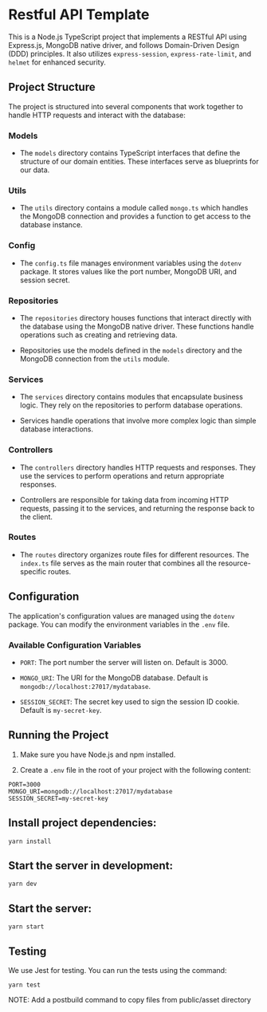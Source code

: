 # Restful API Template

This is a Node.js TypeScript project that implements a RESTful API using Express.js, MongoDB native driver, and follows Domain-Driven Design (DDD) principles. It also utilizes `express-session`, `express-rate-limit`, and `helmet` for enhanced security.

## Project Structure

The project is structured into several components that work together to handle HTTP requests and interact with the database:

### Models

- The `models` directory contains TypeScript interfaces that define the structure of our domain entities. These interfaces serve as blueprints for our data.

### Utils

- The `utils` directory contains a module called `mongo.ts` which handles the MongoDB connection and provides a function to get access to the database instance.

### Config

- The `config.ts` file manages environment variables using the `dotenv` package. It stores values like the port number, MongoDB URI, and session secret.

### Repositories

- The `repositories` directory houses functions that interact directly with the database using the MongoDB native driver. These functions handle operations such as creating and retrieving data.

- Repositories use the models defined in the `models` directory and the MongoDB connection from the `utils` module.

### Services

- The `services` directory contains modules that encapsulate business logic. They rely on the repositories to perform database operations.

- Services handle operations that involve more complex logic than simple database interactions.

### Controllers

- The `controllers` directory handles HTTP requests and responses. They use the services to perform operations and return appropriate responses.

- Controllers are responsible for taking data from incoming HTTP requests, passing it to the services, and returning the response back to the client.

### Routes

- The `routes` directory organizes route files for different resources. The `index.ts` file serves as the main router that combines all the resource-specific routes.

## Configuration

The application's configuration values are managed using the `dotenv` package. You can modify the environment variables in the `.env` file.

### Available Configuration Variables

- `PORT`: The port number the server will listen on. Default is 3000.

- `MONGO_URI`: The URI for the MongoDB database. Default is `mongodb://localhost:27017/mydatabase`.

- `SESSION_SECRET`: The secret key used to sign the session ID cookie. Default is `my-secret-key`.

## Running the Project

1. Make sure you have Node.js and npm installed.

2. Create a `.env` file in the root of your project with the following content:

```plaintext
PORT=3000
MONGO_URI=mongodb://localhost:27017/mydatabase
SESSION_SECRET=my-secret-key
```
## Install project dependencies:
```plaintext
yarn install
```
## Start the server in development:
```plaintext
yarn dev
```
## Start the server:
```plaintext
yarn start
```
## Testing
We use Jest for testing. You can run the tests using the command:
```plaintext
yarn test
```

NOTE: Add a postbuild command to copy files from public/asset directory
